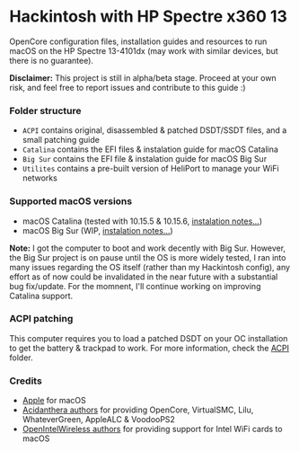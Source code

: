 # Hackintosh with HP Spectre x360 13

OpenCore configuration files, installation guides and resources to run macOS on the HP Spectre 13-4101dx (may work with similar devices, but there is no guarantee).

**Disclaimer:** This project is still in alpha/beta stage. Proceed at your own risk, and feel free to report issues and contribute to this guide :)

### Folder structure

- `ACPI` contains original, disassembled & patched DSDT/SSDT files, and a small patching guide
- `Catalina` contains the EFI files & instalation guide for macOS Catalina
- `Big Sur` contains the EFI file & instalation guide for macOS Big Sur
- `Utilites` contains a pre-built version of HeliPort to manage your WiFi networks

### Supported macOS versions

- macOS Catalina (tested with 10.15.5 & 10.15.6, [instalation notes...](Catalina_10.15/))
- macOS Big Sur (WIP, [instalation notes...](BigSur_10.16/))

**Note:** I got the computer to boot and work decently with Big Sur. However, the Big Sur project is on pause until the OS is more widely tested, I ran into many issues regarding the OS itself (rather than my Hackintosh config), any effort as of now could be invalidated in the near future with a substantial bug fix/update. For the momnent, I'll continue working on improving Catalina support.

### ACPI patching

This computer requires you to load a patched DSDT on your OC installation to get the battery & trackpad to work. For more information, check the [ACPI](ACPI/) folder.

### Credits

- [Apple](https://www.apple.com) for macOS  
- [Acidanthera authors](https://github.com/acidanthera) for providing OpenCore, VirtualSMC, Lilu, WhateverGreen, AppleALC & VoodooPS2
- [OpenIntelWireless authors](https://github.com/OpenIntelWireless) for providing support for Intel WiFi cards to macOS

